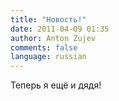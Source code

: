 ```yaml
---
title: "Новость!"
date: 2011-04-09 01:35
author: Anton Zujev
comments: false
language: russian
---
```


Теперь я ещё и дядя!
